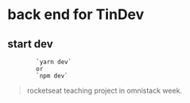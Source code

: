 # back end for TinDev

## start dev

	 		`yarn dev`
	 		or
	 		`npm dev`

> rocketseat teaching project in omnistack week.
